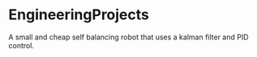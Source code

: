 # EngineeringProjects

A small and cheap self balancing robot that uses a kalman filter and PID control.
